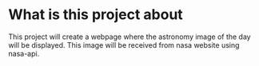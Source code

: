 # What is this project about

This project will create a webpage where the astronomy
image of the day will be displayed. This image will
be received from nasa website using nasa-api.
